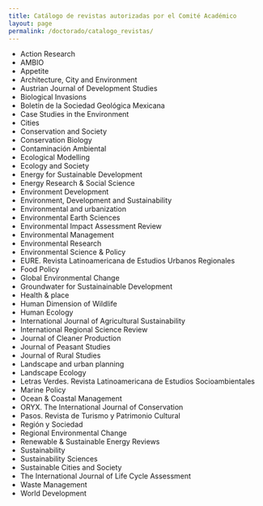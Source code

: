 ```yaml
---
title: Catálogo de revistas autorizadas por el Comité Académico
layout: page
permalink: /doctorado/catalogo_revistas/
---
```



 - Action Research
 - AMBIO
 - Appetite
 - Architecture, City and Environment
 - Austrian Journal of Development Studies
 - Biological Invasions
 - Boletín de la Sociedad Geológica Mexicana
 - Case Studies in the Environment 
 - Cities
 - Conservation and Society
 - Conservation Biology
 - Contaminación Ambiental
 - Ecological Modelling  
 - Ecology and Society
 - Energy for Sustainable Development
 - Energy Research & Social Science
 - Environment Development
 - Environment, Development and Sustainability
 - Environmental and urbanization
 - Environmental Earth Sciences
 - Environmental Impact Assessment Review
 - Environmental Management
 - Environmental Research
 - Environmental Science & Policy
 - EURE. Revista Latinoamericana de Estudios Urbanos Regionales
 - Food Policy
 - Global Environmental Change
 - Groundwater for Sustainainable Development
 - Health & place
 - Human Dimension of Wildlife
 - Human Ecology
 - International Journal of Agricultural Sustainability
 - International Regional Science Review
 - Journal of Cleaner Production
 - Journal of Peasant Studies
 - Journal of Rural Studies
 - Landscape and urban planning
 - Landscape Ecology
 - Letras Verdes. Revista Latinoamericana de Estudios Socioambientales
 - Marine Policy
 - Ocean & Coastal Management
 - ORYX. The International Journal of Conservation
 - Pasos. Revista de Turismo y Patrimonio Cultural
 - Región y Sociedad
 - Regional Environmental Change
 - Renewable & Sustainable Energy Reviews
 - Sustainability  
 - Sustainability Sciences  
 - Sustainable Cities and Society
 - The International Journal of Life Cycle Assessment
 - Waste Management
 - World Development

